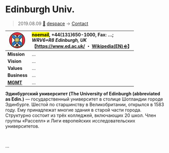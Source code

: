 # Edinburgh Univ.
> 2019.08.09 [🚀](../index/index.md) [despace](index.md) → [Contact](contact.md)

|[![](f/con/e/edinburgh_univ_logo1_thumb.jpg)](f/con/e/edinburgh_univ_logo1.png)|<mark>noemail</mark>, +44(131)650-1000, Fax: …;<br> *WRV6+R8 Edinburgh, UK*<br> 【<https://www.ed.ac.uk/> ・ [Wikipedia(EN) ⎆](https://en.wikipedia.org/wiki/University_of_Edinburgh)】|
|:--|:--|
|**Mission**|…|
|**Vision**|…|
|**Values**|…|
|**Business**|…|
|**[MGMT](mgmt.md)**|…|

**Эдинбургский университет (The University of Edinburgh (abbreviated as Edin.)** — государственный университет в столице Шотландии городе Эдинбурге. Шестой по старшинству в Великобритании, открылся в 1583 году. Ему принадлежат многие здания в старой части города. Структурно состоит из трёх колледжей, включающих 20 школ. Член группы «Расселл» и Лиги европейских исследовательских университетов.


<p style="page-break-after:always"> </p>

…


